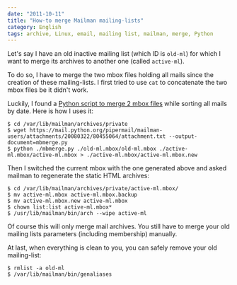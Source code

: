 ```yaml
---
date: "2011-10-11"
title: "How-to merge Mailman mailing-lists"
category: English
tags: archive, Linux, email, mailing list, mailman, merge, Python
---
```


Let's say I have an old inactive mailing list (which ID is `old-ml`) for which I want to merge its archives to another one (called `active-ml`).

To do so, I have to merge the two mbox files holding all mails since the creation of these mailing-lists. I first tried to use `cat` to concatenate the two mbox files be it didn't work.

Luckily, I found a [Python script to merge 2 mbox files](https://mail.python.org/pipermail/mailman-users/2008-March/060937.html) while sorting all mails by date. Here is how I uses it:

```shell-session
$ cd /var/lib/mailman/archives/private
$ wget https://mail.python.org/pipermail/mailman-users/attachments/20080322/80455064/attachment.txt --output-document=mbmerge.py
$ python ./mbmerge.py ./old-ml.mbox/old-ml.mbox ./active-ml.mbox/active-ml.mbox > ./active-ml.mbox/active-ml.mbox.new
```

Then I switched the current mbox with the one generated above and asked mailman to regenerate the static HTML archives:

```shell-session
$ cd /var/lib/mailman/archives/private/active-ml.mbox/
$ mv active-ml.mbox active-ml.mbox.backup
$ mv active-ml.mbox.new active-ml.mbox
$ chown list:list active-ml.mbox*
$ /usr/lib/mailman/bin/arch --wipe active-ml
```

Of course this will only merge mail archives. You still have to merge your old mailing lists parameters (including membership) manually.

At last, when everything is clean to you, you can safely remove your old mailing-list:

```shell-session
$ rmlist -a old-ml
$ /var/lib/mailman/bin/genaliases
```

